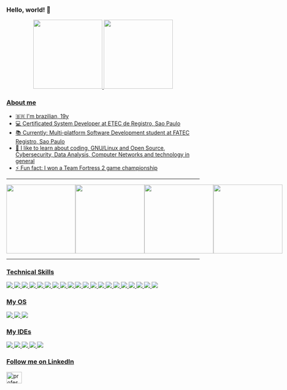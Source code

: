 ### Hello, world! 👋

<div align="center">
  <a href="https://github.com/mfelipegs">
  <img height="180em" src="https://github-readme-stats.vercel.app/api?username=mfelipegs&show_icons=true&theme=github_dark&include_all_commits=true&count_private=true&hide=stars"/>
  <img height="180em" src="https://github-readme-stats.vercel.app/api/top-langs?username=mfelipegs&layout=compact&langs_count=7&theme=github_dark"/>
</div>

  ### About me
  - 🇧🇷 I'm brazilian, 19y
  - 💻 Certificated System Developer at ETEC de Registro, Sao Paulo
  - 📚 Currently: Multi-platform Software Development student at FATEC Registro, Sao Paulo
  - 🌱 I like to learn about coding, GNU/Linux and Open Source, Cybersecurity, Data Analysis, Computer Networks and technology in general
  - ⚡ Fun fact: I won a Team Fortress 2 game championship
  
 <hr>
   <div style="display: flex" align="center">
      <img height="180em" src="https://github.com/mfelipegs/mfelipegs/assets/104948713/82fe78e1-994f-4770-a2d1-7cce1d6c191c" />
      <img height="180em" src="https://github.com/mfelipegs/mfelipegs/assets/104948713/910a463c-0ac2-4c41-830c-abb27afa0f6b" />
      <img height="180em" src="https://github.com/mfelipegs/mfelipegs/assets/104948713/8651b813-800d-4939-8696-1ddf39668520" />
      <img height="180em" src="https://github.com/mfelipegs/mfelipegs/assets/104948713/bb8b2ae4-c8e5-44c2-9842-06fc0a358711" />
   </div> 
 <hr>
  
  ### Technical Skills
  <img src="https://img.shields.io/badge/MariaDB-003545?style=for-the-badge&logo=mariadb&logoColor=white" /> <img src="https://img.shields.io/badge/MySQL-005C84?style=for-the-badge&logo=mysql&logoColor=white" />
  <img src="https://img.shields.io/badge/MongoDB-%234ea94b.svg?style=for-the-badge&logo=mongodb&logoColor=white" />
  <img src="https://img.shields.io/badge/C-00599C?style=for-the-badge&logo=c&logoColor=white" />
  <img src="https://img.shields.io/badge/C%23-239120?style=for-the-badge&logo=c-sharp&logoColor=white" />
  <img src="https://img.shields.io/badge/HTML5-E34F26?style=for-the-badge&logo=html5&logoColor=white" />
  <img src="https://img.shields.io/badge/CSS3-1572B6?style=for-the-badge&logo=css3&logoColor=white" />
  <img src="https://img.shields.io/badge/JavaScript-323330?style=for-the-badge&logo=javascript&logoColor=F7DF1E" />
  <img src="https://img.shields.io/badge/react-%2320232a.svg?style=for-the-badge&logo=react&logoColor=%2361DAFB" />
  <img src="https://img.shields.io/badge/typescript-%23007ACC.svg?style=for-the-badge&logo=typescript&logoColor=white" />
  <img src="https://img.shields.io/badge/PHP-777BB4?style=for-the-badge&logo=php&logoColor=white" />
  <img src="https://img.shields.io/badge/Xampp-F37623?style=for-the-badge&logo=xampp&logoColor=white" />
  <img src="https://img.shields.io/badge/Python-FFD43B?style=for-the-badge&logo=python&logoColor=blue" />
  <img src="https://img.shields.io/badge/gimp-5C5543?style=for-the-badge&logo=gimp&logoColor=white" />
  <img src="https://img.shields.io/badge/Cordova-35434F?style=for-the-badge&logo=apache-cordova&logoColor=E8E8E8" />
  <img src="https://img.shields.io/badge/LibreOffice-18A303?style=for-the-badge&logo=LibreOffice&logoColor=white" />
  <img src="https://img.shields.io/badge/Trello-%23026AA7.svg?style=for-the-badge&logo=Trello&logoColor=white" />
  <img src="https://img.shields.io/badge/Arduino-00979D?style=for-the-badge&logo=Arduino&logoColor=white" />
  <img src="https://img.shields.io/badge/Linux-FCC624?style=for-the-badge&logo=linux&logoColor=black" />
  <img src="https://img.shields.io/badge/AWS-%23FF9900.svg?style=for-the-badge&logo=amazon-aws&logoColor=white" />
  
  ### My OS
  <img src="https://img.shields.io/badge/-KUbuntu-%230079C1?style=for-the-badge&logo=kubuntu&logoColor=white" /> <img src="https://img.shields.io/badge/Debian-A81D33?style=for-the-badge&logo=debian&logoColor=white" />
  <img src="https://img.shields.io/badge/Windows-0078D6?style=for-the-badge&logo=windows&logoColor=white" />
  
  ### My IDEs
  <img src="https://img.shields.io/badge/NeoVim-%2357A143.svg?&style=for-the-badge&logo=neovim&logoColor=white" /> <img src="https://img.shields.io/badge/Visual_Studio_Code-0078D4?style=for-the-badge&logo=visual%20studio%20code&logoColor=white" />
  <img src="https://img.shields.io/badge/Visual_Studio-5C2D91?style=for-the-badge&logo=visual%20studio&logoColor=white" />
  <img src="https://img.shields.io/badge/NetBeansIDE-1B6AC6.svg?style=for-the-badge&logo=apache-netbeans-ide&logoColor=white" />
  <img src="https://img.shields.io/badge/pycharm-143?style=for-the-badge&logo=pycharm&logoColor=black&color=black&labelColor=green" />
  
  ### Follow me on LinkedIn
  <p align="left">
    <a href="https://linkedin.com/in/matheus-felipe-gomes-662778231/" target="blank"><img align="center" src="https://raw.githubusercontent.com/rahuldkjain/github-profile-readme-generator/master/src/images/icons/Social/linked-in-alt.svg" alt="professorjosedeassis" height="30" width="40" /></a>
  </p>
